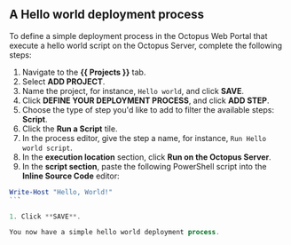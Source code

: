 ## A Hello world deployment process

To define a simple deployment process in the Octopus Web Portal that execute a hello world script on the Octopus Server, complete the following steps:

1. Navigate to the **{{ Projects }}** tab.
1. Select **ADD PROJECT**.
1. Name the project, for instance, `Hello world`, and click **SAVE**.
1. Click **DEFINE YOUR DEPLOYMENT PROCESS**, and click **ADD STEP**.
1. Choose the type of step you'd like to add to filter the available steps: **Script**.
1. Click the **Run a Script** tile.
1. In the process editor, give the step a name, for instance, `Run Hello world script`.
1. In the **execution location** section, click **Run on the Octopus Server**.
1. In the **script section**, paste the following PowerShell script into the **Inline Source Code** editor:

```PowerShell
Write-Host "Hello, World!"
​```

1. Click **SAVE**.

You now have a simple hello world deployment process. 